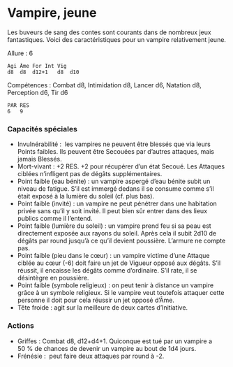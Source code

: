 
# Vampire, jeune
Les buveurs de sang des contes sont courants dans de nombreux jeux fantastiques. Voici des caractéristiques pour un vampire relativement jeune.

Allure : 6

	Agi	Âme	For	Int	Vig
	d8	d8	d12+1	d8	d10

Compétences : Combat d8, Intimidation d8, Lancer d6, Natation d8, Perception d6, Tir d6

	PAR	RES
	6	9

### Capacités spéciales
- Invulnérabilité :  les vampires ne peuvent être blessés que via leurs Points faibles. Ils peuvent être Secouées par d’autres attaques, mais jamais Blessés.
- Mort-vivant : +2 RES. +2 pour récupérer d’un état Secoué. Les Attaques ciblées n’infligent pas de dégâts supplémentaires.
- Point faible (eau bénite) : un vampire aspergé d’eau bénite subit un niveau de fatigue. S’il est immergé dedans il se consume comme s’il était exposé à la lumière du soleil (cf. plus bas).
- Point faible (invité) : un vampire ne peut pénétrer dans une habitation privée sans qu’il y soit invité. Il peut bien sûr entrer dans des lieux publics comme il l’entend.
- Point faible (lumière du soleil) : un vampire prend feu si sa peau est directement exposée aux rayons du soleil. Après cela il subit 2d10 de dégâts par round jusqu’à ce qu’il devient poussière. L’armure ne compte pas.
- Point faible (pieu dans le cœur) : un vampire victime d’une Attaque ciblée au cœur (-6) doit faire un jet de Vigueur opposé aux dégâts. S’il réussit, il encaisse les dégâts comme d’ordinaire. S’il rate, il se désintègre en poussière.
- Point faible (symbole religieux) : on peut tenir à distance un vampire grâce à un symbole religieux. Si le vampire veut toutefois attaquer cette personne il doit pour cela réussir un jet opposé d’Âme.
- Tête froide : agit sur la meilleure de deux cartes d’Initiative.

### Actions
- Griffes : Combat d8, d12+d4+1. Quiconque est tué par un vampire a 50 % de chances de devenir un vampire au bout de 1d4 jours.
- Frénésie :  peut faire deux attaques par round à -2.
